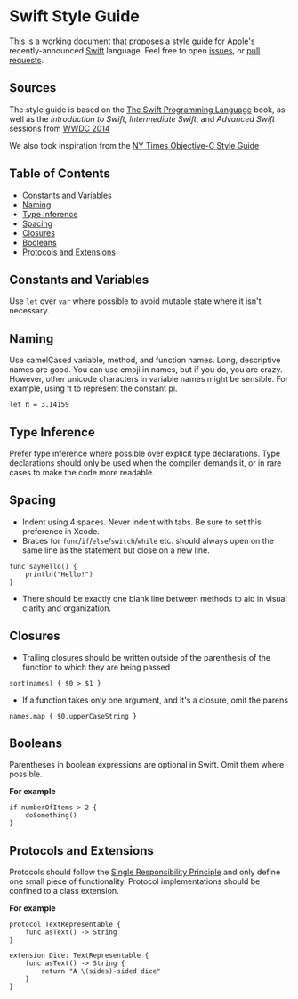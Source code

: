 # Swift Style Guide

This is a working document that proposes a style guide for Apple's recently-announced [Swift](https://developer.apple.com/swift/) language. Feel free to open [issues](https://github.com/jamieforrest/swift-style-guide/issues), or [pull requests](https://github.com/jamieforrest/swift-style-guide/pulls).

## Sources

The style guide is based on the [The Swift Programming Language](https://developer.apple.com/library/prerelease/ios/documentation/Swift/Conceptual/Swift_Programming_Language/index.html#//apple_ref/doc/uid/TP40014097) book, as well as the *Introduction to Swift*, *Intermediate Swift*, and *Advanced Swift* sessions from [WWDC 2014](https://developer.apple.com/videos/wwdc/2014/)

We also took inspiration from the [NY Times Objective-C Style Guide](https://github.com/NYTimes/objective-c-style-guide)

## Table of Contents

* [Constants and Variables](#constants-and-variables)
* [Naming](#naming)
* [Type Inference](#type-inference)
* [Spacing](#spacing)
* [Closures](#closures)
* [Booleans](#booleans)
* [Protocols and Extensions](#protocols-and-extensions)

## Constants and Variables

Use `let` over `var` where possible to avoid mutable state where it isn't necessary.

## Naming

Use camelCased variable, method, and function names. Long, descriptive names are good. You can use emoji in names, but if you do, you are crazy. However, other unicode characters in variable names might be sensible. For example, using π to represent the constant pi.

```let π = 3.14159```

## Type Inference

Prefer type inference where possible over explicit type declarations. Type declarations should only be used when the compiler demands it, or in rare cases to make the code more readable.

## Spacing

* Indent using 4 spaces. Never indent with tabs. Be sure to set this preference in Xcode.
* Braces for `func`/`if`/`else`/`switch`/`while` etc. should always open on the same line as the statement but close on a new line.

```
func sayHello() {
    println("Hello!")
}
```

* There should be exactly one blank line between methods to aid in visual clarity and organization.

## Closures

* Trailing closures should be written outside of the parenthesis of the function to which they are being passed

```
sort(names) { $0 > $1 }
```

* If a function takes only one argument, and it's a closure, omit the parens

```
names.map { $0.upperCaseString }
```

## Booleans

Parentheses in boolean expressions are optional in Swift. Omit them where possible.

**For example**
```
if numberOfItems > 2 {
    doSomething()
}
```

## Protocols and Extensions

Protocols should follow the [Single Responsibility Principle](http://en.wikipedia.org/wiki/Single_responsibility_principle) and only define one small piece of functionality. Protocol implementations should be confined to a class extension.

**For example**
```
protocol TextRepresentable {
    func asText() -> String
}

extension Dice: TextRepresentable {
    func asText() -> String {
        return "A \(sides)-sided dice"
    }
}
```
